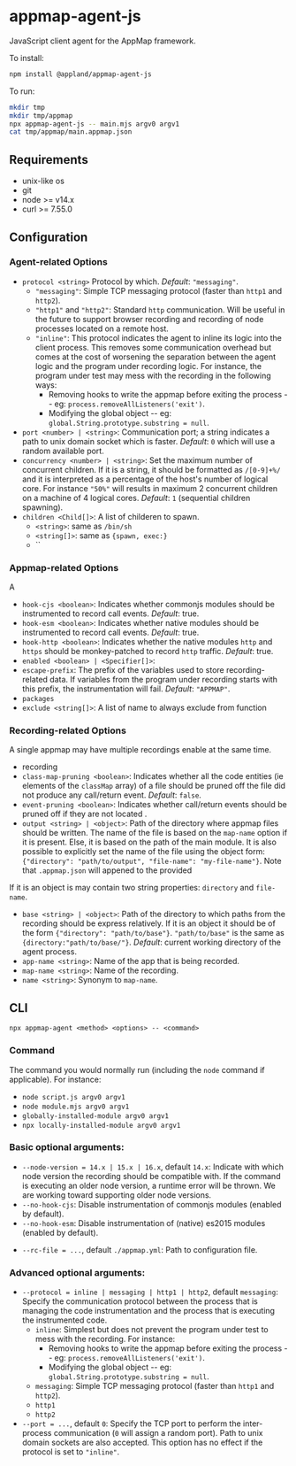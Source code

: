 # appmap-agent-js

JavaScript client agent for the AppMap framework.

To install:
```sh
npm install @appland/appmap-agent-js
```

To run:
```sh
mkdir tmp
mkdir tmp/appmap
npx appmap-agent-js -- main.mjs argv0 argv1
cat tmp/appmap/main.appmap.json
```

## Requirements

* unix-like os
* git
* node >= v14.x
* curl >= 7.55.0

<!-- * `--experimental-loader` requires `>= nodev9.0.0` 
* `NODE_OPTIONS` requires `>= nodev8.0.0`
* `--require` requires `>= nodev1.6.0` -->

## Configuration

### Agent-related Options

* `protocol <string>` Protocol by which. *Default*: `"messaging"`.
  * `"messaging"`: Simple TCP messaging protocol (faster than `http1` and `http2`). 
  * `"http1"` and `"http2"`: Standard `http` communication. Will be useful in the future to support browser recording and recording of node processes located on a remote host.
  * `"inline"`: This protocol indicates the agent to inline its logic into the client process. This removes some communication overhead but comes at the cost of worsening the separation between the agent logic and the program under recording logic. For instance, the program under test may mess with the recording in the following ways:
    * Removing hooks to write the appmap before exiting the process -- eg: `process.removeAllListeners('exit')`.
    * Modifying the global object -- eg: `global.String.prototype.substring = null`.
* `port <number> | <string>`: Communication port; a string indicates a path to unix domain socket which is faster. *Default*: `0` which will use a random available port.
* `concurrency <number> | <string>`: Set the maximum number of concurrent children. If it is a string, it should be formatted as `/[0-9]+%/` and it is interpreted as a percentage of the host's number of logical core. For instance `"50%"` will results in maximum 2 concurrent children on a machine of 4 logical cores. *Default*: `1` (sequential children spawning).
* `children <Child[]>`: A list of childeren to spawn.
  * `<string>`: same as `/bin/sh`
  * `<string[]>`: same as `{spawn, exec:}`
  * ``

### Appmap-related Options

A 

* `hook-cjs <boolean>`: Indicates whether commonjs modules should be instrumented to record call events. *Default*: true.
* `hook-esm <boolean>`: Indicates whether native modules should be instrumented to record call events. *Default*: true. 
* `hook-http <boolean>`: Indicates whether the native modules `http` and `https` should be monkey-patched to record `http` traffic. *Default*: true.
* `enabled <boolean> | <Specifier[]>`:
* `escape-prefix`: The prefix of the variables used to store recording-related data. If variables from the program under recording starts with this prefix, the instrumentation will fail. *Default*: `"APPMAP"`.
* `packages`
* `exclude <string[]>`: A list of name to always exclude from function

### Recording-related Options

A single appmap may have multiple recordings enable at the same time.

* recording
* `class-map-pruning <boolean>`: Indicates whether all the code entities (ie elements of the `classMap` array) of a file should be pruned off the file did not produce any call/return event. *Default*: `false`.
* `event-pruning <boolean>`: Indicates whether call/return events should be pruned off if they are not located .
* `output <string> | <object>`: Path of the directory where appmap files should be written. The name of the file is based on the `map-name` option if it is present. Else, it is based on the path of the main module. It is also possible to explicitly set the name of the file using the object form: `{"directory": "path/to/output", "file-name": "my-file-name"}`. Note that `.appmap.json` will appened to the provided 

If it is an object is may contain two string properties: `directory` and `file-name`. 
* `base <string> | <object>`: Path of the directory to which paths from the recording should be express relatively. If it is an object it should be of the form `{"directory": "path/to/base"}`. `"path/to/base"` is the same as `{directory:"path/to/base/"}`. *Default*: current working directory of the agent process.
* `app-name <string>`: Name of the app that is being recorded.
* `map-name <string>`: Name of the recording.
* `name <string>`: Synonym to `map-name`.

## CLI

```text
npx appmap-agent <method> <options> -- <command>
```

### Command

The command you would normally run (including the `node` command if applicable).
For instance:

* `node script.js argv0 argv1`
* `node module.mjs argv0 argv1`
* `globally-installed-module argv0 argv1`
* `npx locally-installed-module argv0 argv1`

### Basic optional arguments:

* `--node-version = 14.x | 15.x | 16.x`, default `14.x`: Indicate with which node version the recording should be compatible with. If the command is executing an older node version, a runtime error will be thrown. We are working toward supporting older node versions.
* `--no-hook-cjs`: Disable instrumentation of commonjs modules (enabled by default).
* `--no-hook-esm`: Disable instrumentation of (native) es2015 modules (enabled by default).
<!-- * `--hook-child-process`: Enable instrumentation of spawn child processes (disabled by default). -->
* `--rc-file = ...`, default `./appmap.yml`: Path to configuration file.

### Advanced optional arguments:

* `--protocol = inline | messaging | http1 | http2`, default `messaging`: Specify the communication protocol between the process that is managing the code instrumentation and the process that is executing the instrumented code.
  * `inline`: Simplest but does not prevent the program under test to mess with the recording. For instance:
    * Removing hooks to write the appmap before exiting the process -- eg: `process.removeAllListeners('exit')`.
    * Modifying the global object -- eg: `global.String.prototype.substring = null`.
  * `messaging`: Simple TCP messaging protocol (faster than `http1` and `http2`). 
  * `http1`
  * `http2`
* `--port = ...`, default `0`: Specify the TCP port to perform the inter-process communication (`0` will assign a random port). Path to unix domain sockets are also accepted. This option has no effect if the protocol is set to `"inline"`.
